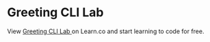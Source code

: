 # Greeting CLI Lab 
<p class='util--hide'>View <a href='https://learn.co/lessons/phrg-greeting-cli'>Greeting CLI Lab </a> on Learn.co and start learning to code for free.</p>
